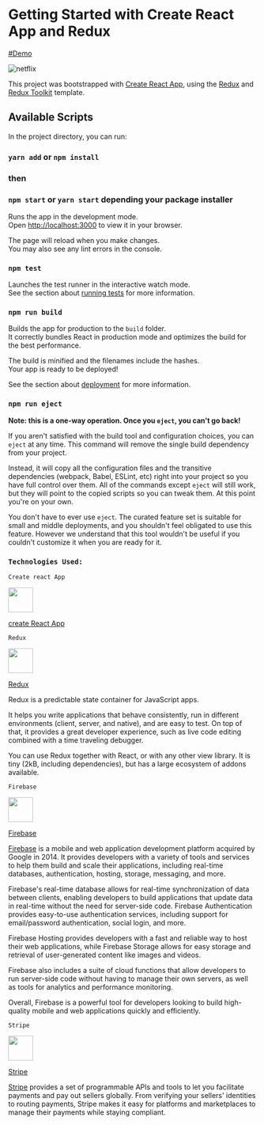 # Getting Started with Create React App and Redux
[#Demo](https://netflix-clone-jm-9d3f2.firebaseapp.com/)

![netflix](https://user-images.githubusercontent.com/75726095/229722806-0bb6ea78-ef56-4e47-a7af-299af5a30153.jpeg)


This project was bootstrapped with [Create React App](https://github.com/facebook/create-react-app), using the [Redux](https://redux.js.org/) and [Redux Toolkit](https://redux-toolkit.js.org/) template.

## Available Scripts

In the project directory, you can run:

### `yarn add` or `npm install` 

### then

### `npm start` or `yarn start` depending your package installer

Runs the app in the development mode.\
Open [http://localhost:3000](http://localhost:3000) to view it in your browser.

The page will reload when you make changes.\
You may also see any lint errors in the console.

### `npm test`

Launches the test runner in the interactive watch mode.\
See the section about [running tests](https://facebook.github.io/create-react-app/docs/running-tests) for more information.

### `npm run build`

Builds the app for production to the `build` folder.\
It correctly bundles React in production mode and optimizes the build for the best performance.

The build is minified and the filenames include the hashes.\
Your app is ready to be deployed!

See the section about [deployment](https://facebook.github.io/create-react-app/docs/deployment) for more information.

### `npm run eject`

**Note: this is a one-way operation. Once you `eject`, you can't go back!**

If you aren't satisfied with the build tool and configuration choices, you can `eject` at any time. This command will remove the single build dependency from your project.

Instead, it will copy all the configuration files and the transitive dependencies (webpack, Babel, ESLint, etc) right into your project so you have full control over them. All of the commands except `eject` will still work, but they will point to the copied scripts so you can tweak them. At this point you're on your own.


You don't have to ever use `eject`. The curated feature set is suitable for small and middle deployments, and you shouldn't feel obligated to use this feature. However we understand that this tool wouldn't be useful if you couldn't customize it when you are ready for it.

### `Technologies Used:`

`Create react App`

<img src="https://user-images.githubusercontent.com/75726095/229724867-78293704-4540-4090-88f2-2e5319f393df.png" width="50" height="50" />

[create React App](https://create-react-app.dev/docs/getting-started)


`Redux`

<img src="https://raw.githubusercontent.com/reduxjs/redux/master/logo/logo.png" width="50" height="50" />

[Redux](https://redux.js.org/introduction/getting-started)

Redux is a predictable state container for JavaScript apps.

It helps you write applications that behave consistently, run in different environments (client, server, and native), and are easy to test. On top of that, it provides a great developer experience, such as live code editing combined with a time traveling debugger.

You can use Redux together with React, or with any other view library. It is tiny (2kB, including dependencies), but has a large ecosystem of addons available.


`Firebase`


<img src="https://firebase.google.com/images/social.png" width="50" height="50" />


[Firebase](https://firebase.google.com/docs)


[Firebase](https://firebase.google.com/docs) is a mobile and web application development platform acquired by Google in 2014. It provides developers with a variety of tools and services to help them build and scale their applications, including real-time databases, authentication, hosting, storage, messaging, and more.

Firebase's real-time database allows for real-time synchronization of data between clients, enabling developers to build applications that update data in real-time without the need for server-side code. Firebase Authentication provides easy-to-use authentication services, including support for email/password authentication, social login, and more.

Firebase Hosting provides developers with a fast and reliable way to host their web applications, while Firebase Storage allows for easy storage and retrieval of user-generated content like images and videos.

Firebase also includes a suite of cloud functions that allow developers to run server-side code without having to manage their own servers, as well as tools for analytics and performance monitoring.

Overall, Firebase is a powerful tool for developers looking to build high-quality mobile and web applications quickly and efficiently.


`Stripe`

<img src="https://upload.wikimedia.org/wikipedia/commons/thumb/b/ba/Stripe_Logo%2C_revised_2016.svg/1280px-Stripe_Logo%2C_revised_2016.svg.png" width="50" height="50" />


[Stripe](https://stripe.com/docs)


[Stripe](https://stripe.com/docs) provides a set of programmable APIs and tools to let you facilitate payments and pay out sellers globally. From verifying your sellers' identities to routing payments, Stripe makes it easy for platforms and marketplaces to manage their payments while staying compliant.
